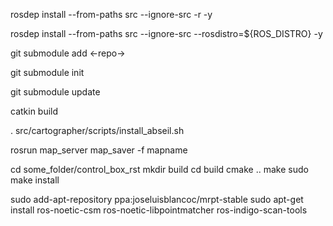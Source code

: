 rosdep install --from-paths src --ignore-src -r -y

rosdep install --from-paths src --ignore-src --rosdistro=${ROS_DISTRO} -y

git submodule add <-repo->

git submodule init

git submodule update

catkin build

. src/cartographer/scripts/install_abseil.sh


rosrun map_server map_saver -f mapname


cd some_folder/control_box_rst
mkdir build
cd build
cmake ..
make
sudo make install

sudo add-apt-repository ppa:joseluisblancoc/mrpt-stable
sudo apt-get install ros-noetic-csm ros-noetic-libpointmatcher ros-indigo-scan-tools 